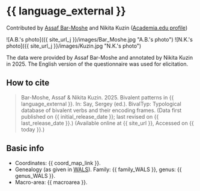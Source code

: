 # {{ language_external }}
Contributed by [Assaf Bar-Moshe](https://fu-berlin.academia.edu/AssafBarMoshe) and Nikita Kuzin ([Academia.edu profile](https://fu-berlin.academia.edu/NikitaKuzin))

![A.B.'s photo]({{ site_url_j }}/images/Bar_Moshe.jpg "A.B.'s photo")
![N.K.'s photo]({{ site_url_j }}/images/Kuzin.jpg "N.K.'s photo")

The data were provided by Assaf Bar-Moshe and annotated by Nikita Kuzin in 2025. The English version of the questionnaire was used for elicitation.

## How to cite
> Bar-Moshe, Assaf & Nikita Kuzin. 2025. Bivalent patterns in {{ language_external }}. 
> In: Say, Sergey (ed.). BivalTyp: Typological database of bivalent verbs and their encoding frames. 
> (Data first published on {{ initial_release_date }}; 
> last revised on {{ last_release_date }}.) (Available online at {{ site_url }}, 
> Accessed on {{ today }}.)

## Basic info
- Coordinates: {{ coord_map_link }}.
- Genealogy (as given in [WALS](https://wals.info/)). Family: {{ family_WALS }}, genus: {{ genus_WALS }}.
- Macro-area: {{ macroarea }}.

